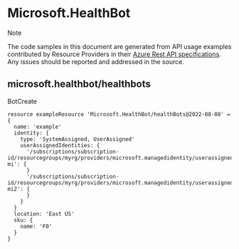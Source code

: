 # Microsoft.HealthBot
  
> [!NOTE]
> The code samples in this document are generated from API usage examples contributed by Resource Providers in their [Azure Rest API specifications](https://github.com/Azure/azure-rest-api-specs). Any issues should be reported and addressed in the source.


## microsoft.healthbot/healthbots

BotCreate
```bicep
resource exampleResource 'Microsoft.HealthBot/healthBots@2022-08-08' = {
  name: 'example'
  identity: {
    type: 'SystemAssigned, UserAssigned'
    userAssignedIdentities: {
      '/subscriptions/subscription-id/resourcegroups/myrg/providers/microsoft.managedidentity/userassignedidentities/my-mi': {
      }
      '/subscriptions/subscription-id/resourcegroups/myrg/providers/microsoft.managedidentity/userassignedidentities/my-mi2': {
      }
    }
  }
  location: 'East US'
  sku: {
    name: 'F0'
  }
}
```
